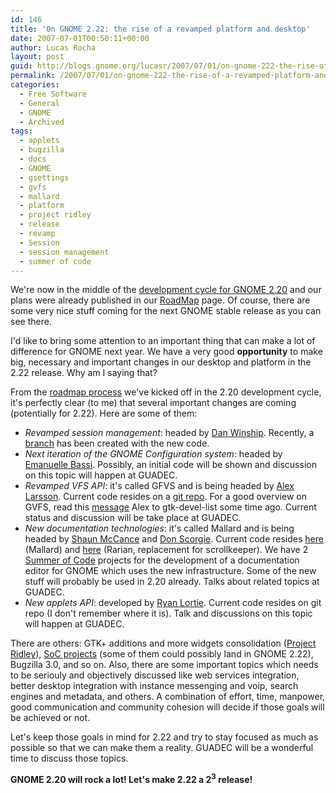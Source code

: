 ```yaml
---
id: 146
title: 'On GNOME 2.22: the rise of a revamped platform and desktop'
date: 2007-07-01T00:50:11+00:00
author: Lucas Rocha
layout: post
guid: http://blogs.gnome.org/lucasr/2007/07/01/on-gnome-222-the-rise-of-a-revamped-platform-and-desktop/
permalink: /2007/07/01/on-gnome-222-the-rise-of-a-revamped-platform-and-desktop/
categories:
  - Free Software
  - General
  - GNOME
  - Archived
tags:
  - applets
  - bugzilla
  - docs
  - GNOME
  - gsettings
  - gvfs
  - mallard
  - platform
  - project ridley
  - release
  - revamp
  - Session
  - session management
  - summer of code
---
```

We're now in the middle of the [development cycle for GNOME
2.20](http://live.gnome.org/TwoPointNineteen) and our plans were already
published in our [RoadMap](http://live.gnome.org/RoadMap) page. Of course,
there are some very nice stuff coming for the next GNOME stable release as you
can see there.

I'd like to bring some attention to an important thing that can make a lot of
difference for GNOME next year. We have a very good **opportunity** to make
big, necessary and important changes in our desktop and platform in the 2.22
release. Why am I saying that?

From the [roadmap process](http://live.gnome.org/RoadMap/Process) we've kicked
off in the 2.20 development cycle, it's perfectly clear (to me) that several
important changes are coming (potentially for 2.22). Here are some of them:

  * _Revamped session management_: headed by [Dan
  Winship](http://live.gnome.org/DanWinship). Recently, a
  [branch](http://svn.gnome.org/svn/gnome-session/branches/new-gnome-session/)
  has been created with the new code.
  * _Next iteration_ _of the GNOME Configuration system_: headed by [Emanuelle
  Bassi](http://live.gnome.org/EmmanueleBassi). Possibly, an initial code will
  be shown and discussion on this topic will happen at GUADEC.
  * _Revamped VFS API_: it's called GFVS and is being headed by [Alex
  Larsson](http://blogs.gnome.org/alexl/). Current code resides on a [git
  repo](http://www.gnome.org/~alexl/git/gvfs.git). For a good overview on GVFS,
  read this
  [message](http://mail.gnome.org/archives/gtk-devel-list/2007-February/msg00062.html)
  Alex to gtk-devel-list some time ago. Current status and discussion will be
  take place at GUADEC.
  * _New documentation technologies_: it's called Mallard and is being headed
  by [Shaun McCance](http://live.gnome.org/ShaunMcCance) and [Don
  Scorgie](http://live.gnome.org/DonScorgie). Current code resides
  [here](http://svn.gnome.org/svn/gnome-doc-utils/trunk/sandbox/mallard/)
  (Mallard) and [here](http://code.google.com/p/rarian/) (Rarian, replacement
  for scrollkeeper). We have 2 [Summer of
  Code](http://live.gnome.org/SummerOfCode2007) projects for the development of
  a documentation editor for GNOME which uses the new infrastructure. Some of
  the new stuff will probably be used in 2.20 already. Talks about related
  topics at GUADEC.
  * _New applets API_: developed by [Ryan
  Lortie](http://live.gnome.org/RyanLortie). Current code resides on git repo
  (I don't remember where it is). Talk and discussions on this topic will
  happen at GUADEC.

There are others: GTK+ additions and more widgets consolidation ([Project
Ridley](http://live.gnome.org/ProjectRidley)), [SoC
projects](http://live.gnome.org/SummerOfCode2007/AcceptedProposals) (some of
them could possibly land in GNOME 2.22), Bugzilla 3.0, and so on. Also, there
are some important topics which needs to be seriouly and objectively discussed
like web services integration, better desktop integration with instance
messenging and voip, search engines and metadata, and others. A combination of
effort, time, manpower, good communication and community cohesion will decide
if those goals will be achieved or not.

Let's keep those goals in mind for 2.22 and try to stay focused as much as
possible so that we can make them a reality. GUADEC will be a wonderful time to
discuss those topics.

**GNOME 2.20 will rock a lot! Let's make 2.22 a 2<sup>3</sup> release!**
